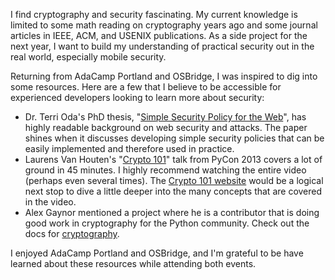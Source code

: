 I find cryptography and security fascinating. My current knowledge is limited to some math reading on cryptography years ago and some journal articles in IEEE, ACM, and USENIX publications. As a side project for the next year, I want to build my understanding of practical security out in the real world, especially mobile security.

Returning from AdaCamp Portland and OSBridge, I was inspired to dig into some resources. Here are a few that I believe to be accessible for experienced developers looking to learn more about security:
</p><ul>
	<li>Dr. Terri Oda's PhD thesis, "<a title="Simple Security Policy for the Web" href="https://curve.carleton.ca/system/files/theses/31294.pdf" target="_blank">Simple Security Policy for the Web</a>", has highly readable background on web security and attacks. The paper shines when it discusses developing simple security policies that can be easily implemented and therefore used in practice.</li>
	<li>Laurens Van Houten's "<a title="Crypto 101 PyCon 2013 talk" href="http://youtu.be/3rmCGsCYJF8" target="_blank">Crypto 101</a>" talk from PyCon 2013 covers a lot of ground in 45 minutes. I highly recommend watching the entire video (perhaps even several times). The <a title="Crypto 101" href="https://www.crypto101.io/" target="_blank">Crypto 101 website</a> would be a logical next stop to dive a little deeper into the many concepts that are covered in the video.</li>
	<li>Alex Gaynor mentioned a project where he is a contributor that is doing good work in cryptography for the Python community. Check out the docs for <a title="cryptography documentation" href="https://cryptography.io/en/latest/" target="_blank">cryptography</a>.</li>
</ul>
I enjoyed AdaCamp Portland and OSBridge, and I'm grateful to be have learned about these resources while attending both events.